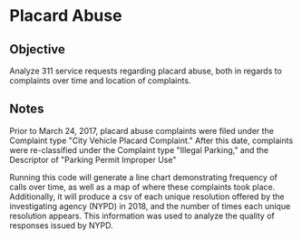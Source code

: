 # Placard Abuse

## Objective

Analyze 311 service requests regarding placard abuse, both in regards to complaints over time and location of complaints.

## Notes

Prior to March 24, 2017, placard abuse complaints were filed under the Complaint type "City Vehicle Placard Complaint." After this date, complaints were re-classified under the Complaint type "Illegal Parking," and the Descriptor of "Parking Permit Improper Use"

Running this code will generate a line chart demonstrating frequency of calls over time, as well as a map of where these complaints took place. Additionally, it will produce a csv of each unique resolution offered by the investigating agency (NYPD) in 2018, and the number of times each unique resolution appears. This information was used to analyze the quality of responses issued by NYPD.
